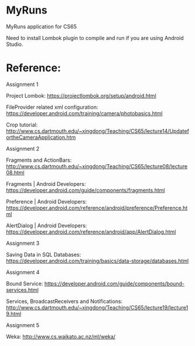 # MyRuns
MyRuns application for CS65

Need to install Lombok plugin to compile and run if you are using Android Studio.

# Reference:

Assignment 1

  Project Lombok: https://projectlombok.org/setup/android.html
  
  FileProvider related xml configuration: https://developer.android.com/training/camera/photobasics.html
  
  Crop tutorial: http://www.cs.dartmouth.edu/~xingdong/Teaching/CS65/lecture14/UpdatefortheCameraApplication.htm
  
Assignment 2

  Fragments and ActionBars: http://www.cs.dartmouth.edu/~xingdong/Teaching/CS65/lecture08/lecture08.html
  
  Fragments | Android Developers: https://developer.android.com/guide/components/fragments.html
  
  Preference | Android Developers: https://developer.android.com/reference/android/preference/Preference.html
  
  AlertDialog | Android Developers: https://developer.android.com/reference/android/app/AlertDialog.html

Assignment 3

  Saving Data in SQL Databases: https://developer.android.com/training/basics/data-storage/databases.html

Assignment 4

  Bound Service: https://developer.android.com/guide/components/bound-services.html

  Services, BroadcastReceivers and Notifications: http://www.cs.dartmouth.edu/~xingdong/Teaching/CS65/lecture19/lecture19.html

Assignment 5

  Weka: http://www.cs.waikato.ac.nz/ml/weka/
